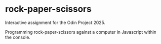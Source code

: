 # rock-paper-scissors
Interactive assignment for the Odin Project 2025. 

Programming rock-paper-scissors against a computer in Javascript within the console.